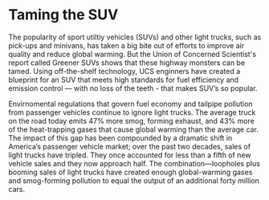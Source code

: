 # Taming the SUV
The popularity of sport utiltiy vehicles (SUVs) and other light trucks, such as pick-ups and minivans, has
taken a big bite out of efforts to improve air quality and reduce global warming. But the Union of Concerned Scientist's report called Greener SUVs shows that these highway monsters can be tamed. Using off-the-shelf technology, UCS enginners have created a blueprint for an SUV that meets high standards for fuel efficiency and emission control — with no loss of the teeth - that makes SUV’s so popular.

Envirnomental regulations that govern fuel economy and tailpipe pollution from passenger vehicles continue to ignore light trucks. The average truck on the road today emits 47% more smog, forming exhaust, and 43% more of the heat-trapping gases that cause global warming than the average car. The impact of this gap
has been compounded by a dramatic shift in America’s passenger vehicle market; over the past two decades, sales of light trucks have tripled. They once accounted for less than a fifth of new vehicle sales and they now approach half. The combination—loopholes plus booming sales of light trucks have created enough global-warming gases and smog-forming pollution to equal the output of an additional forty million cars.